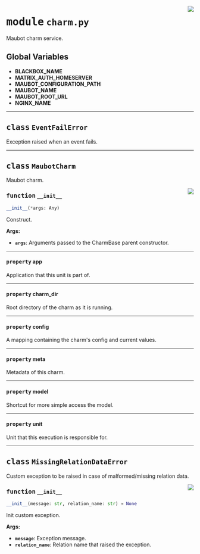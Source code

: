 <!-- markdownlint-disable -->

<a href="../src/charm.py#L0"><img align="right" style="float:right;" src="https://img.shields.io/badge/-source-cccccc?style=flat-square"></a>

# <kbd>module</kbd> `charm.py`
Maubot charm service. 

**Global Variables**
---------------
- **BLACKBOX_NAME**
- **MATRIX_AUTH_HOMESERVER**
- **MAUBOT_CONFIGURATION_PATH**
- **MAUBOT_NAME**
- **MAUBOT_ROOT_URL**
- **NGINX_NAME**


---

## <kbd>class</kbd> `EventFailError`
Exception raised when an event fails. 





---

## <kbd>class</kbd> `MaubotCharm`
Maubot charm. 

<a href="../lib/charms/loki_k8s/v0/charm_logging.py#L70"><img align="right" style="float:right;" src="https://img.shields.io/badge/-source-cccccc?style=flat-square"></a>


### <kbd>function</kbd> `__init__`

```python
__init__(*args: Any)
```

Construct. 



**Args:**
 
 - <b>`args`</b>:  Arguments passed to the CharmBase parent constructor. 


---

#### <kbd>property</kbd> app

Application that this unit is part of. 

---

#### <kbd>property</kbd> charm_dir

Root directory of the charm as it is running. 

---

#### <kbd>property</kbd> config

A mapping containing the charm's config and current values. 

---

#### <kbd>property</kbd> meta

Metadata of this charm. 

---

#### <kbd>property</kbd> model

Shortcut for more simple access the model. 

---

#### <kbd>property</kbd> unit

Unit that this execution is responsible for. 




---

## <kbd>class</kbd> `MissingRelationDataError`
Custom exception to be raised in case of malformed/missing relation data. 

<a href="../src/charm.py#L51"><img align="right" style="float:right;" src="https://img.shields.io/badge/-source-cccccc?style=flat-square"></a>


### <kbd>function</kbd> `__init__`

```python
__init__(message: str, relation_name: str) → None
```

Init custom exception. 



**Args:**
 
 - <b>`message`</b>:  Exception message. 
 - <b>`relation_name`</b>:  Relation name that raised the exception. 






